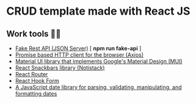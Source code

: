 # CRUD template made with React JS

<h2>Work tools 🔧🔨</h2>
<ul>
  <li><a href="https://github.com/typicode/json-server">Fake Rest API (JSON Server)</a> [  <b>npm run fake-api</b>  ]</li> 
  <li><a href="https://axios-http.com/">Promise based HTTP client for the browser (Axios)</a></li>
  <li><a href="https://mui.com/material-ui/getting-started/overview/">Material UI library that implements Google's Material Design (MUI)</a></li>
  <li><a href="https://notistack.com/">React Snackbars library (Notistack)</a></li>  
  <li><a href="https://reactrouter.com/en/main">React Router</a></li>
  <li><a href="https://react-hook-form.com/">React Hook Form</a></li>
  <li><a href="https://momentjs.com/">A JavaScript date library for parsing, validating, manipulating, and formatting dates</a></li>
</ul>
